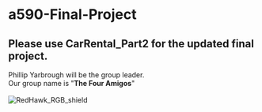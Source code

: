 # a590-Final-Project<br>
## Please use CarRental_Part2 for the updated final project.
Phillip Yarbrough will be the group leader.<br>
Our group name is "**The Four Amigos**"<br><br>
![RedHawk_RGB_shield](https://user-images.githubusercontent.com/89424202/145732198-c234cd91-6d03-46ac-b990-ec1404a85048.jpg)
